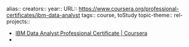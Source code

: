 alias::
creators::
year::
URL:: https://www.coursera.org/professional-certificates/ibm-data-analyst
tags:: course, toStudy
topic-theme::
rel-projects::

- [IBM Data Analyst Professional Certificate | Coursera](https://www.coursera.org/professional-certificates/ibm-data-analyst)
-
